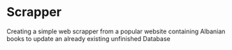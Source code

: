 # Scrapper
Creating a simple web scrapper from a popular website containing Albanian books to update an already existing unfinished Database
